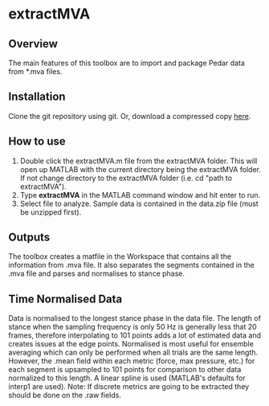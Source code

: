 # extractMVA

## Overview
The main features of this toolbox are to import and package Pedar data from *.mva files.
## Installation
Clone the git repository using git. Or, download a compressed copy [here](https://github.com/jouterleys/extractmva/archive/main.zip).
## How to use
1. Double click the extractMVA.m file from the extractMVA folder. This will open up MATLAB with the current directory being the extractMVA folder. If not change directory to the extractMVA folder (i.e. cd "path to extractMVA").
2. Type **extractMVA** in the MATLAB command window and hit enter to run.
3. Select file to analyze. Sample data is contained in the data.zip file (must be unzipped first).
## Outputs
The toolbox creates a matfile in the Workspace that contains all the information from .mva file. It also separates the segments contained in the .mva file and parses and normalises to stance phase.

## Time Normalised Data
Data is normalised to the longest stance phase in the data file. The length of stance when the sampling frequency is only 50 Hz is generally less that 20 frames, therefore interpolating to 101 points adds a lot of estimated data and creates issues at the edge points.
Normalised is most useful for ensemble averaging which can only be performed when all trials are the same length.
However, the .mean field within each metric (force, max pressure, etc.) for each segment is upsampled to 101 points for comparison to other data normalized to this length. A linear spline is used (MATLAB's defaults for interp1 are used).
Note: If discrete metrics are going to be extracted they should be done on the .raw fields.

